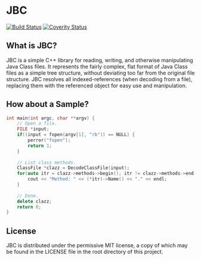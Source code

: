 JBC
===
[![Build Status](https://travis-ci.org/Mihail-K/JBC.svg?branch=master)](https://travis-ci.org/Mihail-K/JBC)
[![Coverity Status](https://scan.coverity.com/projects/3468/badge.svg)](https://scan.coverity.com/projects/3468)

What is JBC?
------------
JBC is a simple C++ library for reading, writing, and otherwise manipulating Java Class files. It represents the fairly complex, flat format of Java Class files as a simple tree structure, without deviating too far from the original file structure. JBC resolves all indexed-references (when decoding from a file), replacing them with the referenced object for easy use and manipulation.

How about a Sample?
-------------------
``` c++
int main(int argc, char **argv) {
    // Open a file.
	FILE *input;
	if((input = fopen(argv[1], "rb")) == NULL) {
		perror("fopen");
		return 1;
	}
	
	// List class methods.
	ClassFile *clazz = DecodeClassFile(input);
	for(auto itr = clazz->methods->begin(); itr != clazz->methods->end(); itr++) {
		cout << "Method: " << (*itr)->Name() << "." << endl;
	}
	
	// Done.
	delete clazz;
	return 0;
}
```

License
-------
JBC is distributed under the permissive MIT license, a copy of which may be found in the LICENSE file in the root directory of this project.
